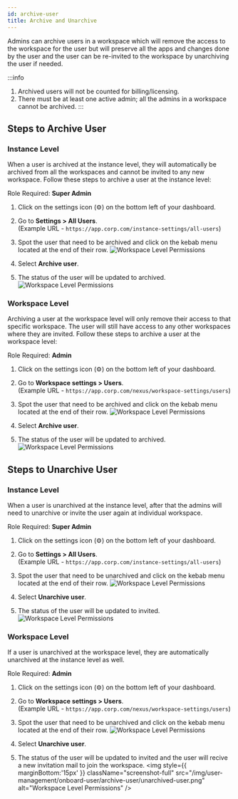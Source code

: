 ```yaml
---
id: archive-user
title: Archive and Unarchive
---
```


Admins can archive users in a workspace which will remove the access to the workspace for the user but will preserve all the apps and changes done by the user and the user can be re-invited to the workspace by unarchiving the user if needed.

:::info
1. Archived users will not be counted for billing/licensing.
2. There must be at least one active admin; all the admins in a workspace cannot be archived.
:::

## Steps to Archive User

### Instance Level

When a user is archived at the instance level, they will automatically be archived from all the workspaces and cannot be invited to any new workspace. Follow these steps to archive a user at the instance level:

Role Required: **Super Admin** <br/>

1. Click on the settings icon (⚙️) on the bottom left of your dashboard.

2. Go to **Settings > All Users**. <br/> 
    (Example URL - `https://app.corp.com/instance-settings/all-users`)

3. Spot the user that need to be archived and click on the kebab menu located at the end of their row. 
    <img className="screenshot-full" src="/img/user-management/onboard-user/archive-user/sh-archive-user-menu.png" alt="Workspace Level Permissions" />

4. Select **Archive user**.

5. The status of the user will be updated to archived.
    <img className="screenshot-full" src="/img/user-management/onboard-user/archive-user/sh-archived-user.png" alt="Workspace Level Permissions" />

### Workspace Level

Archiving a user at the workspace level will only remove their access to that specific workspace. The user will still have access to any other workspaces where they are invited. Follow these steps to archive a user at the workspace level:

Role Required: **Admin** <br/>

1. Click on the settings icon (⚙️) on the bottom left of your dashboard.

2. Go to **Workspace settings > Users**. <br/> 
    (Example URL - `https://app.corp.com/nexus/workspace-settings/users`)

3. Spot the user that need to be archived and click on the kebab menu located at the end of their row. 
    <img className="screenshot-full" src="/img/user-management/onboard-user/archive-user/archive-user-menu.png" alt="Workspace Level Permissions" />

4. Select **Archive user**.

5. The status of the user will be updated to archived.
    <img className="screenshot-full" src="/img/user-management/onboard-user/archive-user/archived-user.png" alt="Workspace Level Permissions" />

## Steps to Unarchive User

### Instance Level

When a user is unarchived at the instance level, after that the admins will need to unarchive or invite the user again at individual workspace.

Role Required: **Super Admin** <br/>

1. Click on the settings icon (⚙️) on the bottom left of your dashboard.

2. Go to **Settings > All Users**. <br/> 
    (Example URL - `https://app.corp.com/instance-settings/all-users`)

3. Spot the user that need to be unarchived and click on the kebab menu located at the end of their row. 
    <img className="screenshot-full" src="/img/user-management/onboard-user/archive-user/sh-unarchive-user-menu.png" alt="Workspace Level Permissions" />

4. Select **Unarchive user**.

5. The status of the user will be updated to invited.
    <img className="screenshot-full" src="/img/user-management/onboard-user/archive-user/sh-unarchived-user.png" alt="Workspace Level Permissions" />

### Workspace Level

If a user is unarchived at the workspace level, they are automatically unarchived at the instance level as well.

Role Required: **Admin** <br/>

1. Click on the settings icon (⚙️) on the bottom left of your dashboard.

2. Go to **Workspace settings > Users**. <br/> 
    (Example URL - `https://app.corp.com/nexus/workspace-settings/users`)

3. Spot the user that need to be unarchived and click on the kebab menu located at the end of their row. 
    <img className="screenshot-full" src="/img/user-management/onboard-user/archive-user/unarchive-user-menu.png" alt="Workspace Level Permissions" />

3. Select **Unarchive user**.

4. The status of the user will be updated to invited and the user will recive a new invitation mail to join the workspace.
    <img style={{ marginBottom:'15px' }} className="screenshot-full" src="/img/user-management/onboard-user/archive-user/unarchived-user.png" alt="Workspace Level Permissions" />
